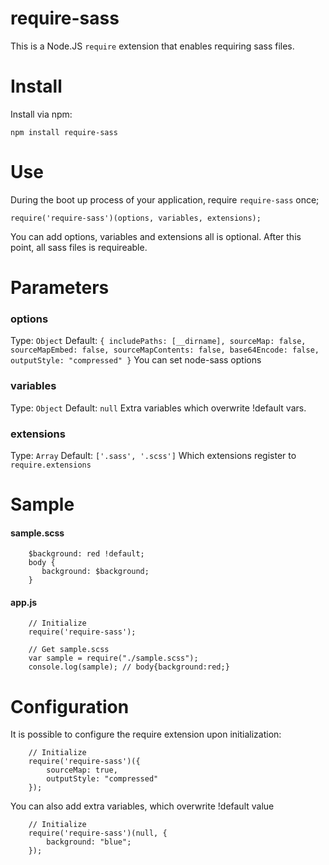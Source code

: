 require-sass
============================

This is a Node.JS `require` extension that enables requiring sass files.

# Install
Install via npm:

    npm install require-sass

# Use

During the boot up process of your application, require `require-sass` once;

    require('require-sass')(options, variables, extensions);

You can add options, variables and extensions all is optional.
After this point, all sass files is requireable.

# Parameters
### options
Type: `Object`
Default: `{
  includePaths: [__dirname],
  sourceMap: false,
  sourceMapEmbed: false,
  sourceMapContents: false,
  base64Encode: false,
  outputStyle: "compressed"
}`
You can set node-sass options

### variables
Type: `Object`
Default: `null`
Extra variables which overwrite !default vars.

### extensions
Type: `Array`
Default: `['.sass', '.scss']`
Which extensions register to ```require.extensions```

# Sample

#### sample.scss
```
    $background: red !default;
    body {
       background: $background;
    }
```

#### app.js
```
    // Initialize
    require('require-sass');

    // Get sample.scss
    var sample = require("./sample.scss");
    console.log(sample); // body{background:red;}
```

# Configuration
It is possible to configure the require extension upon initialization:
```
    // Initialize
    require('require-sass')({
        sourceMap: true,
        outputStyle: "compressed"
    });
```
You can also add extra variables, which overwrite !default value
```
    // Initialize
    require('require-sass')(null, {
        background: "blue";
    });
```

